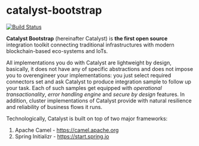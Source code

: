 # catalyst-bootstrap

[![Build Status](https://travis-ci.org/IntellectEU/catalyst-bootstrap.svg?branch=master)](https://travis-ci.org/IntellectEU/catalyst-bootstrap)

**Catalyst Bootstrap** (hereinafter Catalyst) is **the first open source** integration toolkit connecting traditional infrastructures with modern blockchain-based eco-systems and IoTs.

All implementations you do with Catalyst are lightweight by design, basically, it does not have any of specific abstractions and does not impose you to overengineer your implementations: you just select required connectors set and ask Catalyst to produce integration sample to follow up your task. Each of such samples get equipped with *operational transactionality*, *error handling engine* and *secure by design* features. In addition, cluster implementations of Catalyst provide with natural resilience and reliability of business flows it runs.

Technologically, Catalyst is built on top of two major frameworks:
1. Apache Camel - https://camel.apache.org
2. Spring Initializr - https://start.spring.io
